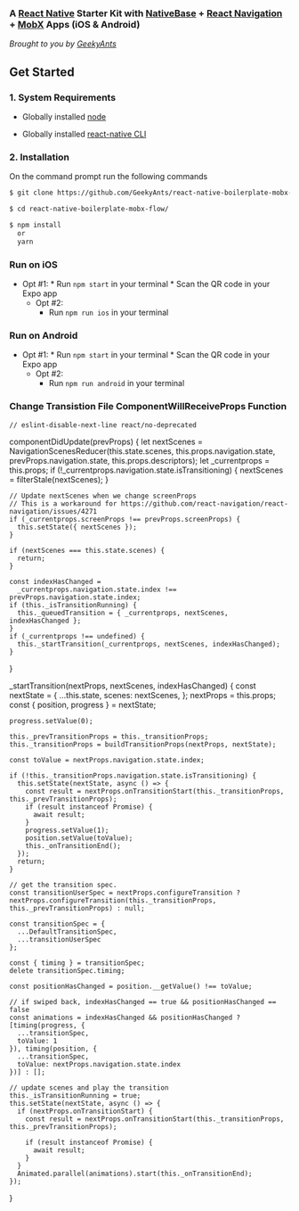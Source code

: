 
### A [React Native](https://facebook.github.io/react-native/docs/getting-started.html) Starter Kit with [NativeBase](https://nativebase.io/) + [React Navigation](https://reactnavigation.org/) + [MobX](https://github.com/mobxjs/mobx) Apps (iOS & Android)

*Brought to you by [GeekyAnts](https://geekyants.com/)*


## Get Started

### 1. System Requirements

* Globally installed [node](https://nodejs.org/en/)

* Globally installed [react-native CLI](https://facebook.github.io/react-native/docs/getting-started.html)


### 2. Installation

On the command prompt run the following commands

```sh
$ git clone https://github.com/GeekyAnts/react-native-boilerplate-mobx-flow.git

$ cd react-native-boilerplate-mobx-flow/

$ npm install
  or
  yarn
```

### Run on iOS

  * Opt #1:
		*	Run `npm start` in your terminal
		*	Scan the QR code in your Expo app
	*	Opt #2:
		*	Run `npm run ios` in your terminal

### Run on Android

  * Opt #1:
		*	Run `npm start` in your terminal
		*	Scan the QR code in your Expo app
	*	Opt #2:
		*	Run `npm run android` in your terminal



### Change Transistion File ComponentWillReceiveProps Function
	// eslint-disable-next-line react/no-deprecated
  componentDidUpdate(prevProps) {
    let nextScenes = NavigationScenesReducer(this.state.scenes, this.props.navigation.state, prevProps.navigation.state, this.props.descriptors);
    let _currentprops = this.props;
    if (!_currentprops.navigation.state.isTransitioning) {
      nextScenes = filterStale(nextScenes);
    }

    // Update nextScenes when we change screenProps
    // This is a workaround for https://github.com/react-navigation/react-navigation/issues/4271
    if (_currentprops.screenProps !== prevProps.screenProps) {
      this.setState({ nextScenes });
    }

    if (nextScenes === this.state.scenes) {
      return;
    }

    const indexHasChanged =
      _currentprops.navigation.state.index !== prevProps.navigation.state.index;
    if (this._isTransitionRunning) {
      this._queuedTransition = { _currentprops, nextScenes, indexHasChanged };
    }
    if (_currentprops !== undefined) {
      this._startTransition(_currentprops, nextScenes, indexHasChanged);
    }
  }

  _startTransition(nextProps, nextScenes, indexHasChanged) {
    const nextState = {
      ...this.state,
      scenes: nextScenes,
    };
    nextProps = this.props;
    const { position, progress } = nextState; 

    progress.setValue(0);

    this._prevTransitionProps = this._transitionProps;
    this._transitionProps = buildTransitionProps(nextProps, nextState);

    const toValue = nextProps.navigation.state.index;

    if (!this._transitionProps.navigation.state.isTransitioning) {
      this.setState(nextState, async () => {
        const result = nextProps.onTransitionStart(this._transitionProps, this._prevTransitionProps);
        if (result instanceof Promise) {
          await result;
        }
        progress.setValue(1);
        position.setValue(toValue);
        this._onTransitionEnd();
      });
      return;
    }

    // get the transition spec.
    const transitionUserSpec = nextProps.configureTransition ? nextProps.configureTransition(this._transitionProps, this._prevTransitionProps) : null;

    const transitionSpec = {
      ...DefaultTransitionSpec,
      ...transitionUserSpec
    };

    const { timing } = transitionSpec;
    delete transitionSpec.timing;

    const positionHasChanged = position.__getValue() !== toValue;

    // if swiped back, indexHasChanged == true && positionHasChanged == false
    const animations = indexHasChanged && positionHasChanged ? [timing(progress, {
      ...transitionSpec,
      toValue: 1
    }), timing(position, {
      ...transitionSpec,
      toValue: nextProps.navigation.state.index
    })] : [];

    // update scenes and play the transition
    this._isTransitionRunning = true;
    this.setState(nextState, async () => {
      if (nextProps.onTransitionStart) {
        const result = nextProps.onTransitionStart(this._transitionProps, this._prevTransitionProps);

        if (result instanceof Promise) {
          await result;
        }
      }
      Animated.parallel(animations).start(this._onTransitionEnd);
    });
  }
